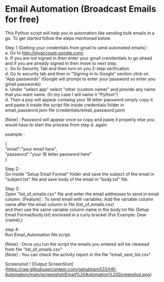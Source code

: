 # Email Automation (Broadcast Emails for free)
This Python script will help you in automation like sending bulk emails in a go. To get started follow the steps mentioned below.  


Step 1 (Getting your credentials from gmail to send automated emails) :  
a. Go to http://myaccount.google.com/  
b. If you are not signed in then enter your gmail crendentials to go ahead and if you are already signed in then move to next step.  
c. Go to Security Tab and then turn on you 2-step verification.  
d. Go to security tab and then in "Signing in to Google" section click on "App passwords" (Google will prompt to enter your password so enter you gmail passwords)  
e. Under "select app" select "other (custom name)" and provide any name that you want name. (In my case I will name it "Python")  
d. Then a pop will appear containg your 16 letter password simply copy it and paste it inside the script file inside credentials folder in email_password.json file (credentials/email_password.json)  

[Note] : Password will appear once so copy and paste it properly else you would have to start the process from step d. again.  

example :  
  
{  
    "email":"your email here",  
    "password":"your 16 letter password here"  
}  

Step 2:  
Go inside "Setup Email Format" folder and save the subject of the email in "subject.txt" file and save body of the email in "body.txt" file.  

Step 3:  
Open "list_of_emails.csv" file and enter the email addresses to send in email column.
[Feature] : To send email with variables. Add the variable column name after the email column in file (list_of_emails.csv)  
and then use the same variable column name in the body.txt file (Setup Email Format/body.txt) enclosed in a curly bracket (For Example: Dear {name},)

step 4:  
Run Email_Automation file script.  

[Note] : Once you run the script the emails you entered will be clearead from file "list_of_emails.csv"  
[Note] : You can check the activity report in the file "email_sent_list.csv"   

Screenshot
! [Output ScreenShot] (https://raw.githubusercontent.com/gshubham533/HR-Automation/main/screenshot/Email%20Automation%20Screenshot.png)
